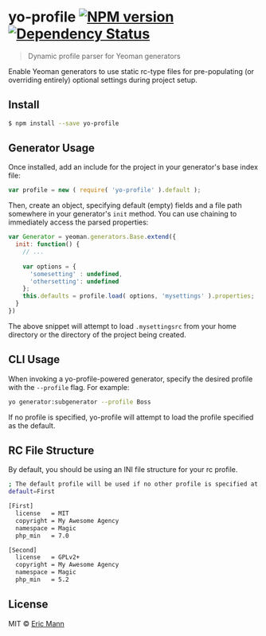 # yo-profile [![NPM version][npm-image]][npm-url] [![Dependency Status][daviddm-image]][daviddm-url]
> Dynamic profile parser for Yeoman generators

Enable Yeoman generators to use static rc-type files for pre-populating (or overriding entirely) optional settings during project setup.

## Install

```sh
$ npm install --save yo-profile
```

## Generator Usage

Once installed, add an include for the project in your generator's base index file:

```js
var profile = new ( require( 'yo-profile' ).default );
```

Then, create an object, specifying default (empty) fields and a file path somewhere in your generator's `init` method. You can use chaining to immediately access the parsed properties:

```js
var Generator = yeoman.generators.Base.extend({
  init: function() {
    // ...
    
    var options = {
      'somesetting' : undefined,
      'othersetting': undefined
    };
    this.defaults = profile.load( options, 'mysettings' ).properties;
  }
})
```

The above snippet will attempt to load `.mysettingsrc` from your home directory or the directory of the project being created.

## CLI Usage

When invoking a yo-profile-powered generator, specify the desired profile with the `--profile` flag. For example:

```sh
yo generator:subgenerator --profile Boss
```

If no profile is specified, yo-profile will attempt to load the profile specified as the default.

## RC File Structure

By default, you should be using an INI file structure for your rc profile.

```sh
; The default profile will be used if no other profile is specified at runtime
default=First

[First]
  license   = MIT
  copyright = My Awesome Agency
  namespace = Magic
  php_min   = 7.0

[Second]
  license   = GPLv2+
  copyright = My Awesome Agency
  namespace = Magic
  php_min   = 5.2
```

## License

MIT © [Eric Mann](https://eamann.com)


[npm-image]: https://badge.fury.io/js/yo-profile.svg
[npm-url]: https://npmjs.org/package/yo-profile
[daviddm-image]: https://david-dm.org/ericmann/yo-profile.svg?theme=shields.io
[daviddm-url]: https://david-dm.org/ericmann/yo-profile